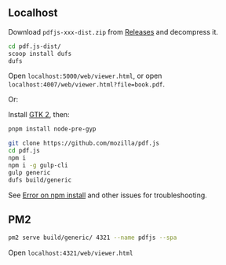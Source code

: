 ## Localhost

Download `pdfjs-xxx-dist.zip` from [Releases](https://github.com/mozilla/pdf.js/releases) and decompress it.

```sh
cd pdf.js-dist/
scoop install dufs
dufs
```

Open `localhost:5000/web/viewer.html`, or open `localhost:4007/web/viewer.html?file=book.pdf`.

Or:

Install [GTK 2](https://github.com/Automattic/node-canvas/wiki/Installation:-Windows#2-installing-gtk-2), then:

```sh
pnpm install node-pre-gyp
```

```sh
git clone https://github.com/mozilla/pdf.js
cd pdf.js
npm i
npm i -g gulp-cli
gulp generic
dufs build/generic
```

See [Error on npm install](https://github.com/mozilla/pdf.js/issues/15112) and other issues for troubleshooting.

## PM2

```sh
pm2 serve build/generic/ 4321 --name pdfjs --spa
```

Open `localhost:4321/web/viewer.html`